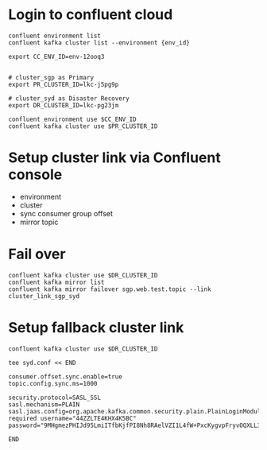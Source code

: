 
# Login to confluent cloud

```
confluent environment list
confluent kafka cluster list --environment {env_id}

export CC_ENV_ID=env-12ooq3


# cluster_sgp as Primary
export PR_CLUSTER_ID=lkc-j5pg9p

# cluster_syd as Disaster Recovery
export DR_CLUSTER_ID=lkc-pg23jm

confluent environment use $CC_ENV_ID
confluent kafka cluster use $PR_CLUSTER_ID
```

# Setup cluster link via Confluent console

- environment
- cluster
- sync consumer group offset
- mirror topic

# Fail over
```
confluent kafka cluster use $DR_CLUSTER_ID
confluent kafka mirror list
confluent kafka mirror failover sgp.web.test.topic --link cluster_link_sgp_syd
```

# Setup fallback cluster link

```
confluent kafka cluster use $DR_CLUSTER_ID

tee syd.conf << END

consumer.offset.sync.enable=true
topic.config.sync.ms=1000

security.protocol=SASL_SSL
sasl.mechanism=PLAIN
sasl.jaas.config=org.apache.kafka.common.security.plain.PlainLoginModule required username="44ZZLTE4KHX4K5BC" password="9MHgmezPHIJd95LmiITfbKjfPI8Nh8RAelVZI1L4fW+PxcKygvpFryvOQXLL3RKP";

END


```
